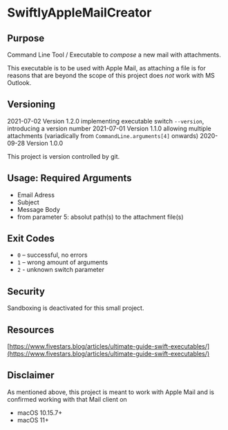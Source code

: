 # SwiftlyAppleMailCreator

## Purpose
Command Line Tool / Executable to _compose_ a new mail with attachments.

This executable is to be used with Apple Mail, as attaching a file is for 
reasons that are beyond the scope of this project does _not_ work with MS Outlook.

## Versioning
2021-07-02 Version 1.2.0 implementing executable switch `--version`, introducing a version number
2021-07-01 Version 1.1.0 allowing multiple attachments (variadically from `CommandLine.arguments[4]` onwards)
2020-09-28 Version 1.0.0

This project is version controlled by git.

## Usage: Required Arguments
- Email Adress
- Subject
- Message Body
- from parameter 5: absolut path(s) to the attachment file(s)

## Exit Codes
- `0` – successful, no errors
- `1` – wrong amount of arguments
- `2` - unknown switch parameter

## Security
Sandboxing is deactivated for this small project.

## Resources
[https://www.fivestars.blog/articles/ultimate-guide-swift-executables/](https://www.fivestars.blog/articles/ultimate-guide-swift-executables/)

## Disclaimer
As mentioned above, this project is meant to work with Apple Mail and is confirmed working 
with that Mail client on
- macOS 10.15.7+
- macOS 11+
